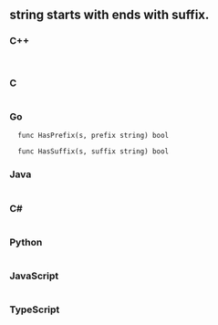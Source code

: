 ## string starts with  ends with suffix.

### C++
```


```
### C
```

```

### Go
```
  func HasPrefix(s, prefix string) bool

  func HasSuffix(s, suffix string) bool
```
### Java
```

```


### C#
```  

```
### Python
```

```


### JavaScript
```
```
### TypeScript
```
```